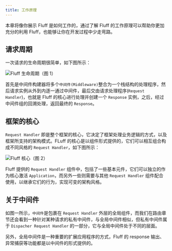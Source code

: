 ```yaml
---
title: 工作原理
---
```

本章将像你展示 Fluff 是如何工作的，通过了解 Fluff 的工作原理可以帮助你更加充分的利用 Fluff，也能够让你在开发过程中少走弯路。

## 请求周期
一次请求的生命周期很简单，如下图所示：

![Fluff 生命周期](/fluff-website/assets/images/fluff-working.png)（图 1）

首先是中间件构建器将多个`中间件(Middleware)`整合为一个栈结构的处理程序，然后请求实例从外到内逐一通过中间件，最后交由请求处理程序(`Request Handler`)，也就是 Fluff 的核心进行处理并创建一个 `Response` 实例，之后，经过中间件组的回溯处理，返回最终的 `Response`。

## 框架的核心
`Request Handler` 即是整个框架的核心，它决定了框架处理业务逻辑的方式，以及框架所支持的架构模式。FLuff 的核心是以组件形式提供的，它们可以相互组合构成不同风格的 `Request Handler`，如下图所示：

![Fluff 核心](/fluff-website/assets/images/core.png)（图 2）

Fluff 提供的 `Request Handler` 组件中，包括了一些基本元件，它们可以独立的作为核心激活 `Application`，而另外一些则需要与其他 `Request Handler` 组件配合使用，以继承它们的行为，实现可变的架构风格。

## 关于中间件
如图一所示，`中间件`是包裹在 `Request Handler` 外层的全局组件，而我们在路由章节还会看到一种针对某种请求的私有中间件，与全局中间件相似，但私有中间件属于 `Dispacher Request Handler` 的一部分，它与全局中间件处于不同的层面。

另外，全局中间件是一种重要的扩展应用程序的方式，Fluff 的 response 输出、异常捕获等功能都是以中间件的形式提供的。
